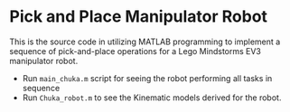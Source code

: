 # Pick and Place Manipulator Robot

This is the source code in utilizing MATLAB programming to implement a sequence of pick-and-place operations for a Lego Mindstorms EV3 manipulator robot.

* Run `main_chuka.m` script for seeing the robot performing all tasks in sequence
* Run `Chuka_robot.m` to see the Kinematic models derived for the robot.
